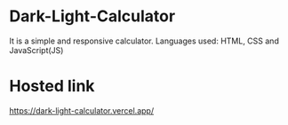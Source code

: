 # Dark-Light-Calculator
It is a simple and responsive calculator.
Languages used:
HTML, CSS and JavaScript(JS)

# Hosted link 
https://dark-light-calculator.vercel.app/

